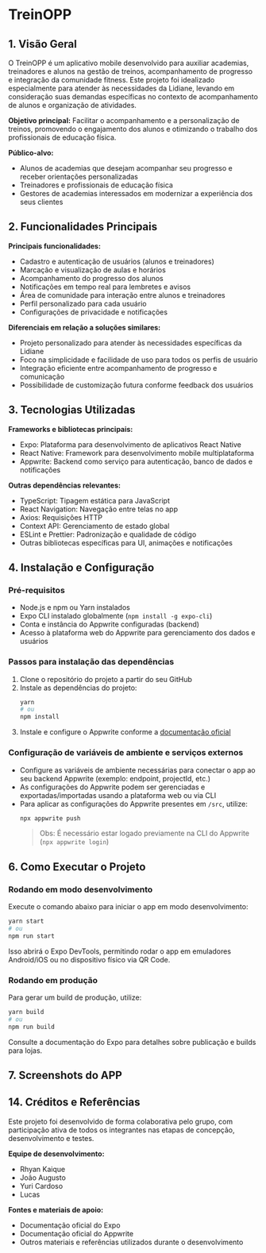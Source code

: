 # TreinOPP

## 1. Visão Geral

O TreinOPP é um aplicativo mobile desenvolvido para auxiliar academias, treinadores e alunos na gestão de treinos, acompanhamento de progresso e integração da comunidade fitness. Este projeto foi idealizado especialmente para atender às necessidades da Lidiane, levando em consideração suas demandas específicas no contexto de acompanhamento de alunos e organização de atividades.

**Objetivo principal:**
Facilitar o acompanhamento e a personalização de treinos, promovendo o engajamento dos alunos e otimizando o trabalho dos profissionais de educação física.

**Público-alvo:**

- Alunos de academias que desejam acompanhar seu progresso e receber orientações personalizadas
- Treinadores e profissionais de educação física
- Gestores de academias interessados em modernizar a experiência dos seus clientes

## 2. Funcionalidades Principais

**Principais funcionalidades:**

- Cadastro e autenticação de usuários (alunos e treinadores)
- Marcação e visualização de aulas e horários
- Acompanhamento do progresso dos alunos
- Notificações em tempo real para lembretes e avisos
- Área de comunidade para interação entre alunos e treinadores
- Perfil personalizado para cada usuário
- Configurações de privacidade e notificações

**Diferenciais em relação a soluções similares:**

- Projeto personalizado para atender às necessidades específicas da Lidiane
- Foco na simplicidade e facilidade de uso para todos os perfis de usuário
- Integração eficiente entre acompanhamento de progresso e comunicação
- Possibilidade de customização futura conforme feedback dos usuários

## 3. Tecnologias Utilizadas

**Frameworks e bibliotecas principais:**

- Expo: Plataforma para desenvolvimento de aplicativos React Native
- React Native: Framework para desenvolvimento mobile multiplataforma
- Appwrite: Backend como serviço para autenticação, banco de dados e notificações

**Outras dependências relevantes:**

- TypeScript: Tipagem estática para JavaScript
- React Navigation: Navegação entre telas no app
- Axios: Requisições HTTP
- Context API: Gerenciamento de estado global
- ESLint e Prettier: Padronização e qualidade de código
- Outras bibliotecas específicas para UI, animações e notificações

## 4. Instalação e Configuração

### Pré-requisitos

- Node.js e npm ou Yarn instalados
- Expo CLI instalado globalmente (`npm install -g expo-cli`)
- Conta e instância do Appwrite configuradas (backend)
- Acesso à plataforma web do Appwrite para gerenciamento dos dados e usuários

### Passos para instalação das dependências

1. Clone o repositório do projeto a partir do seu GitHub
2. Instale as dependências do projeto:
   ```bash
   yarn
   # ou
   npm install
   ```
3. Instale e configure o Appwrite conforme a [documentação oficial](https://appwrite.io/docs)

### Configuração de variáveis de ambiente e serviços externos

- Configure as variáveis de ambiente necessárias para conectar o app ao seu backend Appwrite (exemplo: endpoint, projectId, etc.)
- As configurações do Appwrite podem ser gerenciadas e exportadas/importadas usando a plataforma web ou via CLI
- Para aplicar as configurações do Appwrite presentes em `/src`, utilize:
  ```bash
  npx appwrite push
  ```
  > Obs: É necessário estar logado previamente na CLI do Appwrite (`npx appwrite login`)

## 6. Como Executar o Projeto

### Rodando em modo desenvolvimento

Execute o comando abaixo para iniciar o app em modo desenvolvimento:

```bash
yarn start
# ou
npm run start
```

Isso abrirá o Expo DevTools, permitindo rodar o app em emuladores Android/iOS ou no dispositivo físico via QR Code.

### Rodando em produção

Para gerar um build de produção, utilize:

```bash
yarn build
# ou
npm run build
```

Consulte a documentação do Expo para detalhes sobre publicação e builds para lojas.

## 7. Screenshots do APP



## 14. Créditos e Referências

Este projeto foi desenvolvido de forma colaborativa pelo grupo, com participação ativa de todos os integrantes nas etapas de concepção, desenvolvimento e testes.

**Equipe de desenvolvimento:**

- Rhyan Kaique
- João Augusto
- Yuri Cardoso
- Lucas

**Fontes e materiais de apoio:**

- Documentação oficial do Expo
- Documentação oficial do Appwrite
- Outros materiais e referências utilizados durante o desenvolvimento
